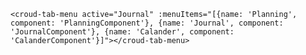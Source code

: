 
    <croud-tab-menu active="Journal" :menuItems="[{name: 'Planning', component: 'PlanningComponent'}, {name: 'Journal', component: 'JournalComponent'}, {name: 'Calander', component: 'CalanderComponent'}]"></croud-tab-menu>
